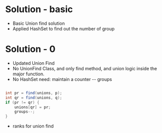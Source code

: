 # Solution - basic

* Basic Union find solution
* Applied HashSet to find out the number of group 

# Solution - 0

* Updated Union Find 
* No UnionFind Class, and only find method, and union logic inside the major function. 
* No HashSet need: maintain a counter -- groups
```java

int pr = find(unions, p);
int qr = find(unions, q);
if (pr != qr) {
    unions[qr] = pr;
    groups--;
}

```

* ranks for union find




